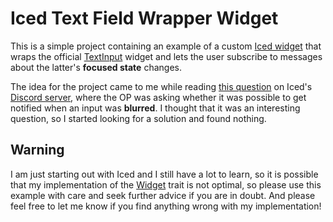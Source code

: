 # Iced Text Field Wrapper Widget

This is a simple project containing an example of a custom [Iced widget](https://github.com/iced-rs/iced/blob/0.10/core/src/widget.rs) that wraps the official [TextInput](https://github.com/iced-rs/iced/blob/0.10/widget/src/text_input.rs) widget and lets the user subscribe to messages about the latter's **focused state** changes.

The idea for the project came to me while reading [this question](https://discord.com/channels/628993209984614400/1150093449303969952) on Iced's [Discord server](https://discord.gg/3xZJ65GAhd), where the OP was asking whether it was possible to get notified when an input was **blurred**. I thought that it was an interesting question, so I started looking for a solution and found nothing.

## Warning

I am just starting out with Iced and I still have a lot to learn, so it is possible that my implementation of the [Widget](https://github.com/iced-rs/iced/blob/0.10/core/src/widget.rs) trait is not optimal, so please use this example with care and seek further advice if you are in doubt. And please feel free to let me know if you find anything wrong with my implementation!